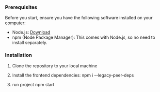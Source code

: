 
### Prerequisites

Before you start, ensure you have the following software installed on your computer:

- Node.js: [Download](https://nodejs.org/)
- npm (Node Package Manager): This comes with Node.js, so no need to install separately.

### Installation

1. Clone the repository to your local machine

2. Install the frontend dependencies:
    npm i --legacy-peer-deps
3. run project
    npm start